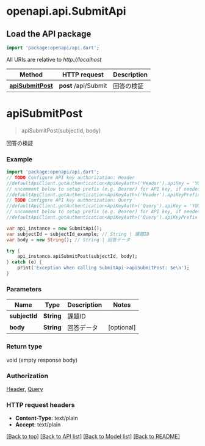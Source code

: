 # openapi.api.SubmitApi

## Load the API package
```dart
import 'package:openapi/api.dart';
```

All URIs are relative to *http://localhost*

Method | HTTP request | Description
------------- | ------------- | -------------
[**apiSubmitPost**](SubmitApi.md#apisubmitpost) | **post** /api/Submit | 回答の検証


# **apiSubmitPost**
> apiSubmitPost(subjectId, body)

回答の検証

### Example 
```dart
import 'package:openapi/api.dart';
// TODO Configure API key authorization: Header
//defaultApiClient.getAuthentication<ApiKeyAuth>('Header').apiKey = 'YOUR_API_KEY';
// uncomment below to setup prefix (e.g. Bearer) for API key, if needed
//defaultApiClient.getAuthentication<ApiKeyAuth>('Header').apiKeyPrefix = 'Bearer';
// TODO Configure API key authorization: Query
//defaultApiClient.getAuthentication<ApiKeyAuth>('Query').apiKey = 'YOUR_API_KEY';
// uncomment below to setup prefix (e.g. Bearer) for API key, if needed
//defaultApiClient.getAuthentication<ApiKeyAuth>('Query').apiKeyPrefix = 'Bearer';

var api_instance = new SubmitApi();
var subjectId = subjectId_example; // String | 課題ID
var body = new String(); // String | 回答データ

try { 
    api_instance.apiSubmitPost(subjectId, body);
} catch (e) {
    print('Exception when calling SubmitApi->apiSubmitPost: $e\n');
}
```

### Parameters

Name | Type | Description  | Notes
------------- | ------------- | ------------- | -------------
 **subjectId** | **String**| 課題ID | 
 **body** | **String**| 回答データ | [optional] 

### Return type

void (empty response body)

### Authorization

[Header](../README.md#Header), [Query](../README.md#Query)

### HTTP request headers

 - **Content-Type**: text/plain
 - **Accept**: text/plain

[[Back to top]](#) [[Back to API list]](../README.md#documentation-for-api-endpoints) [[Back to Model list]](../README.md#documentation-for-models) [[Back to README]](../README.md)


